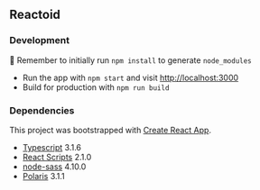 ## Reactoid

### Development

👋 Remember to initially run `npm install` to generate `node_modules`

- Run the app with `npm start` and visit [http://localhost:3000](http://localhost:3000)
- Build for production with `npm run build`

### Dependencies

This project was bootstrapped with [Create React App](https://github.com/facebook/create-react-app).

- [Typescript](https://github.com/Microsoft/TypeScript/releases/tag/v3.1.6) 3.1.6
- [React Scripts](https://github.com/facebook/create-react-app/releases/tag/v2.1.0) 2.1.0
- [node-sass](https://github.com/sass/node-sass/releases/tag/v4.10.0) 4.10.0
- [Polaris](https://github.com/Shopify/polaris-react/releases/tag/v3.1.1) 3.1.1
